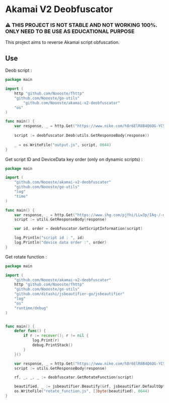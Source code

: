 # Akamai V2 Deobfuscator

### :warning: THIS PROJECT IS NOT STABLE AND NOT WORKING 100%. ONLY NEED TO BE USE AS EDUCATIONAL PURPOSE
This project aims to reverse Akamai script obfuscation.


## Use

Deob script :

```go
package main

import (
	http "github.com/Noooste/fhttp"
	"github.com/Noooste/go-utils"
    	"github.com/Noooste/akamai-v2-deobfuscator"
	"os"
)

func main() {
    var response, _ = http.Get("https://www.nike.com/h8r6ElR8B4Q6OG-YC53dZdAB1hU/7wacrNpthiat/RX44Qw/dT1rJV/RfAxY")
    
    script := deobfuscator.Deob(utils.GetResponseBody(response))
    
    _ = os.WriteFile("output.js", script, 0644)
}
```

Get script ID and DeviceData key order (only on dynamic scripts) : 
```go
package main

import (
	"github.com/Noooste/akamai-v2-deobfuscator"
	"github.com/Noooste/go-utils"
	"log"
	"time"
)

func main() {
	var response, _ = http.Get("https://www.ihg.com/pjYhi/LLw3p/IAq-/-m5-/tv/X9YYbpGSaJS9/MngDAQ/dVogXDE/wRFA")
	script := utils.GetResponseBody(response)

	var id, order = deobfuscator.GetScriptInformation(script)

	log.Println("script id : ", id)
	log.Println("device data order :", order)
}
```

Get rotate function :

```go
package main

import (
	"github.com/Noooste/akamai-v2-deobfuscator"
	http "github.com/Noooste/fhttp"
	"github.com/Noooste/go-utils"
	"github.com/ditashi/jsbeautifier-go/jsbeautifier"
	"log"
	"os"
	"runtime/debug"
)


func main() {
	defer func() {
		if r := recover(); r != nil {
			log.Print(r)
			debug.PrintStack()
		}
	}()

	var response, _ = http.Get("https://www.nike.com/h8r6ElR8B4Q6OG-YC53dZdAB1hU/7wacrNpthiat/RX44Qw/dT1rJV/RfAxY")
	script := utils.GetResponseBody(response)

	rf, _, _, _ := deobfuscator.GetRotateFunction(script)

	beautified, _ := jsbeautifier.Beautify(&rf, jsbeautifier.DefaultOptions())
	os.WriteFile("rotate_function.js", []byte(beautified), 0644)
}
```

